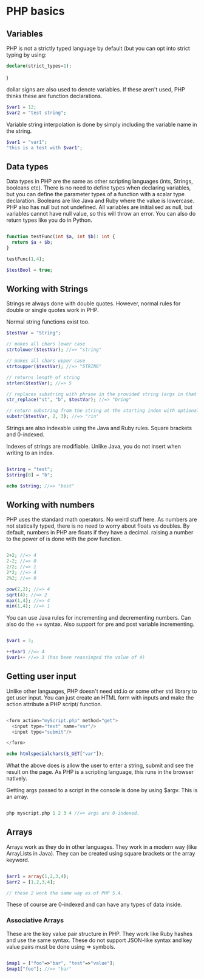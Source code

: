 # PHP basics

## Variables

PHP is not a strictly typed language by default (but you can opt into strict typing by using: 
```php
declare(strict_types=1);

```
)

dollar signs are also used to denote variables. If these aren't used, PHP thinks these are function declarations.

```php
$var1 = 12;
$var2 = "test string";


```

Variable string interpolation is done by simply including the variable name in the string. 

```php
$var1 = "var1";
"this is a test with $var1";
```

## Data types

Data types in PHP are the same as other scripting languages (ints, Strings, booleans etc). There is no need to define types when declaring variables, but you can define the parameter types of a function with a scalar type declaration. Booleans are like Java and Ruby where the value is lowercase. PHP also has null but not undefined. All variables are initialised as null, but variables cannot have null value, so this will throw an error. You can also do return types like you do in Python.

```php

function testFunc(int $a, int $b): int {
  return $a + $b;
}

testFunc(1,4);

$testBool = true;

```

## Working with Strings

Strings re always done with double quotes. However, normal rules for double or single quotes work in PHP.

Normal string functions exist too.

```php
$testVar = "String";

// makes all chars lower case
strtolower($testVar); //=> "string"

// makes all chars upper case
strtoupper($testVar); //=> "STRING"

// returns length of string
strlen($testVar); //=> 5

// replaces substring with phrase in the provided string (args in that order)
str_replace("st", "b", $testVar); //=> "bring"

// return substring from the string at the starting index with optional length arg
substr($testVar, 2, 3); //=> "rin"

```

Strings are also indexable using the Java and Ruby rules. Square brackets and 0-indexed.

Indexes of strings are modifiable. Unlike Java, you do not insert when writing to an index.

```php

$string = "test";
$string[0] = "b";

echo $string; //=> "best"

```

## Working with numbers

PHP uses the standard math operators. No weird stuff here. As numbers are not statically typed, there is no need to worry about floats vs doubles. By default, numbers in PHP are floats if they have a decimal. raising a number to the power of is done with the pow function.

```php

2+2; //=> 4
2-2; //=> 0
2/2; //=> 1
2*2; //=> 4
2%2; //=> 0

pow(2,2); //=> 4
sqrt(4); //=> 2
max(1,4); //=> 4
min(1,4); //=> 1

```

You can use Java rules for incrementing and decrementing numbers. Can also do the += syntax. Also support for pre and post variable incrementing.

```PHP

$var1 = 3;

++$var1 //=> 4
$var1++ //=> 3 (has been reassinged the value of 4)

```

## Getting user input

Unlike other languages, PHP doesn't need std.io or some other std library to get user input. You can just create an HTML form with inputs and make the action attribute a PHP script/ function.

```php

<form action="myScript.php" method="get">
  <input type="text" name="var"/>
  <input type="submit"/>

</form>

echo htmlspecialchars($_GET["var"]);

```

What the above does is allow the user to enter a string, submit and see the result on the page. As PHP is a scripting language, this runs in the browser natively.

Getting args passed to a script in the console is done by using $argv. This is an array.

```php

php myscript.php 1 2 3 4 //=> args are 0-indexed.

```

## Arrays

Arrays work as they do in other languages. They work in a modern way (like ArrayLists in Java). They can be created using square brackets or the array keyword.

```php

$arr1 = array(1,2,3,4);
$arr2 = [1,2,3,4];

// these 2 work the same way as of PHP 5.4.

```

These of course are 0-indexed and can have any types of data inside.

### Associative Arrays

These are the key value pair structure in PHP. They work like Ruby hashes and use the same syntax. These do not support JSON-like syntax and key value pairs must be done using => symbols.

```php

$map1 = ["foo"=>"bar", "test"=>"value"];
$map1["foo"]; //=> "bar"

```
